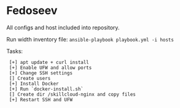 # Fedoseev

All configs and host included into repository.

Run width inventory file: `ansible-playbook playbook.yml -i hosts`

Tasks:

```
 [+] apt update + curl install
 [+] Enable UFW and allow ports
 [+] Change SSH settings
 [] Create users
 [+] Install Docker
 [+] Run `docker-install.sh`
 [] Create dir /skillcloud-nginx and copy files
 [+] Restart SSH and UFW
```
